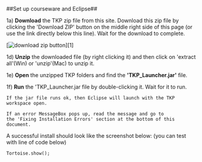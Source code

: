 ##Set up  courseware and Eclipse##

1a) **Download** the TKP zip file from this site. Download this zip file by clicking the 'Download ZIP' button on the middle right side of this page (or use the link directly below this line). Wait for the download to complete.

[![download zip button][2]][1]

1d) **Unzip** the downloaded file (by right clicking it) and then click on 'extract all'(Win) or 'unzip'(Mac) to unzip it.  

1e) **Open** the unzipped TKP folders and find the **'TKP_Launcher.jar'** file.  

1f) **Run** the 'TKP_Launcher.jar file by double-clicking it. Wait for it to run.  

    If the jar file runs ok, then Eclipse will launch with the TKP workspace open.

    If an error MessageBox pops up, read the message and go to
    the 'Fixing Installation Errors' section at the bottom of this document.

A successful install should look like the screenshot below: (you can test with line of code below)

    Tortoise.show();


  [2]: https://dl.dropboxusercontent.com/u/41301272/downloadZip.png
